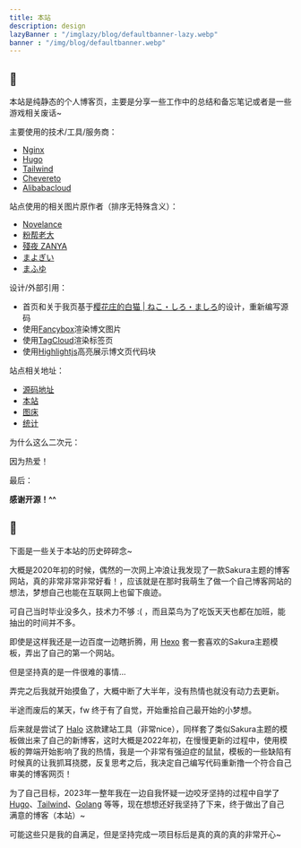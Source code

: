 ```yaml
---
title: 本站
description: design
lazyBanner : "/imglazy/blog/defaultbanner-lazy.webp"
banner : "/img/blog/defaultbanner.webp"
---
```

## 🚀

本站是纯静态的个人博客页，主要是分享一些工作中的总结和备忘笔记或者是一些游戏相关废话~

主要使用的技术/工具/服务商：

* [Nginx](https://nginx.org/)
* [Hugo](https://gohugo.io/)
* [Tailwind](https://tailwindcss.com/)
* [Chevereto](https://chevereto.com/)
* [Alibabacloud](https://www.aliyun.com/)

站点使用的相关图片原作者（排序无特殊含义）：

* [Novelance](https://www.pixiv.net/users/10710834)
* [粉帮老大](https://www.pixiv.net/users/26225243)
* [殘夜 ZANYA](https://www.pixiv.net/users/90875712)
* [まよぎい](https://www.pixiv.net/users/5445450)
* [まふゆ](https://www.pixiv.net/users/5229572)

设计/外部引用：

* 首页和关于我页基于[樱花庄的白猫 | ねこ・しろ・ましろ](https://2heng.xin/)的设计，重新编写源码
* 使用[Fancybox](https://fancyapps.com/fancybox/)渲染博文图片
* 使用[TagCloud](https://github.com/cong-min/TagCloud)渲染标签页
* 使用[Highlightjs](https://highlightjs.org/)高亮展示博文页代码块

站点相关地址：

* [源码地址](https://github.com/LKarrie/blog)
* [本站](https://blog.lkarrie.com/)
* [图床](https://image.lkarrie.com/)
* [统计](https://analytics.lkarrie.com/blog.lkarrie.com?period=12mo)

为什么这么二次元：

因为热爱！

最后：

**感谢开源！^^**

## 💞

下面是一些关于本站的历史碎碎念~

大概是2020年初的时候，偶然的一次网上冲浪让我发现了一款Sakura主题的博客网站，真的非常非常非常好看！，应该就是在那时我萌生了做一个自己博客网站的想法，梦想自己也能在互联网上也留下痕迹。

可自己当时毕业没多久，技术力不够 :( ，而且菜鸟为了吃饭天天也都在加班，能抽出的时间并不多。

即使是这样我还是一边百度一边瞎折腾，用 [Hexo](https://hexo.io/zh-cn/) 套一套喜欢的Sakura主题模板，弄出了自己的第一个网站。

但是坚持真的是一件很难的事情...

弄完之后我就开始摸鱼了，大概中断了大半年，没有热情也就没有动力去更新。

半途而废后的某天，fw 终于有了自觉，开始重拾自己最开始的小梦想。

后来就是尝试了 [Halo](https://www.halo.run/) 这款建站工具（非常nice），同样套了类似Sakura主题的模板做出来了自己的新博客，这时大概是2022年初，在慢慢更新的过程中，使用模板的弊端开始影响了我的热情，我是一个非常有强迫症的鼠鼠，模板的一些缺陷有时候真的让我抓耳挠腮，反复思考之后，我决定自己编写代码重新撸一个符合自己审美的博客网页！

为了自己目标，2023年一整年我在一边自我怀疑一边咬牙坚持的过程中自学了 [Hugo](https://gohugo.io/)、[Tailwind](https://tailwindcss.com/)、[Golang](https://go.dev/) 等等，现在想想还好我坚持了下来，终于做出了自己满意的博客（本站）~

可能这些只是我的自满足，但是坚持完成一项目标后是真的真的真的非常开心~
